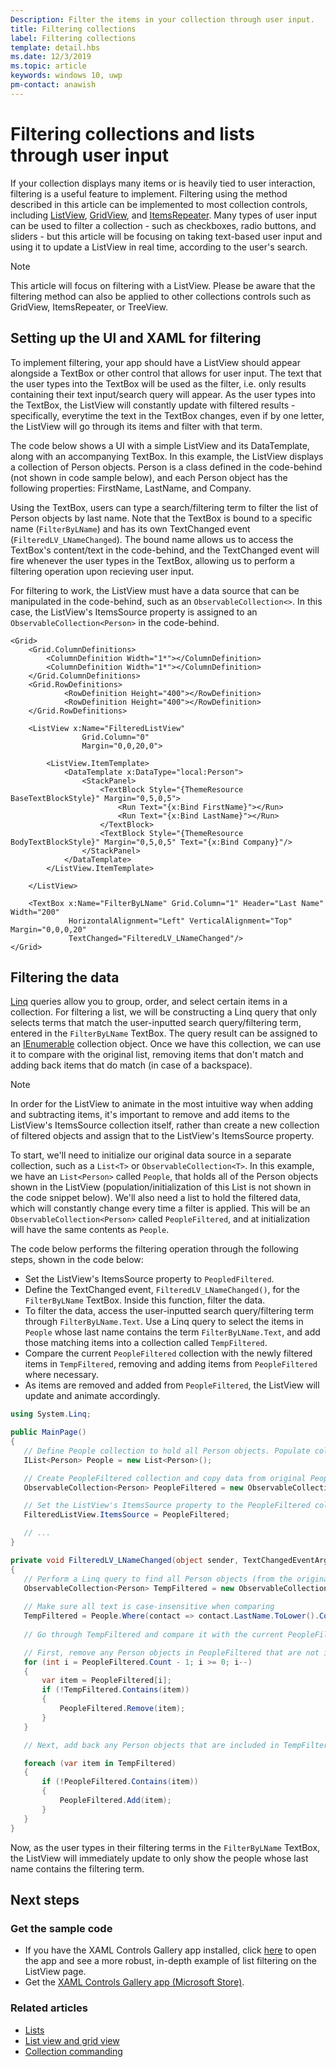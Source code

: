 ```yaml
---
Description: Filter the items in your collection through user input.
title: Filtering collections
label: Filtering collections
template: detail.hbs
ms.date: 12/3/2019
ms.topic: article
keywords: windows 10, uwp
pm-contact: anawish
---
```


# Filtering collections and lists through user input
If your collection displays many items or is heavily tied to user interaction, filtering is a useful feature to implement. Filtering using the method described in this article can be implemented to most collection controls, including [ListView](https://docs.microsoft.com/uwp/api/Windows.UI.Xaml.Controls.ListView), [GridView](https://docs.microsoft.com/uwp/api/windows.ui.xaml.controls.gridview), and [ItemsRepeater](https://docs.microsoft.com/uwp/api/microsoft.ui.xaml.controls.itemsrepeater?view=winui-2.2). Many types of user input can be used to filter a collection - such as checkboxes, radio buttons, and sliders - but this article will be focusing on taking text-based user input and using it to update a ListView in real time, according to the user's search. 

> [!NOTE]
> This article will focus on filtering with a ListView. Please be aware that the filtering method can also be applied to other collections controls such as GridView, ItemsRepeater, or TreeView.

## Setting up the UI and XAML for filtering
To implement filtering, your app should have a ListView should appear alongside a TextBox or other control that allows for user input. The text that the user types into the TextBox will be used as the filter, i.e. only results containing their text input/search query will appear. As the user types into the TextBox, the ListView will constantly update with filtered results - specifically, everytime the text in the TextBox changes, even if by one letter, the ListView will go through its items and filter with that term.

The code below shows a UI with a simple ListView and its DataTemplate, along with an accompanying TextBox. In this example, the ListView displays a collection of Person objects. Person is a class defined in the code-behind (not shown in code sample below), and each Person object has the following properties: FirstName, LastName, and Company.

Using the TextBox, users can type a search/filtering term to filter the list of Person objects by last name. Note that the TextBox is bound to a specific name (`FilterByLName`) and has its own TextChanged event (`FilteredLV_LNameChanged`). The bound name allows us to access the TextBox's content/text in the code-behind, and the TextChanged event will fire whenever the user types in the TextBox, allowing us to perform a filtering operation upon recieving user input. 

For filtering to work, the ListView must have a data source that can be manipulated in the code-behind, such as an `ObservableCollection<>`. In this case, the ListView's ItemsSource property is assigned to an `ObservableCollection<Person>` in the code-behind. 

```xaml
<Grid>
    <Grid.ColumnDefinitions>
        <ColumnDefinition Width="1*"></ColumnDefinition>
        <ColumnDefinition Width="1*"></ColumnDefinition>
    </Grid.ColumnDefinitions>
    <Grid.RowDefinitions>
            <RowDefinition Height="400"></RowDefinition>
            <RowDefinition Height="400"></RowDefinition>
    </Grid.RowDefinitions>

    <ListView x:Name="FilteredListView"
                Grid.Column="0"
                Margin="0,0,20,0">

        <ListView.ItemTemplate>
            <DataTemplate x:DataType="local:Person">
                <StackPanel>
                    <TextBlock Style="{ThemeResource BaseTextBlockStyle}" Margin="0,5,0,5">
                        <Run Text="{x:Bind FirstName}"></Run>
                        <Run Text="{x:Bind LastName}"></Run>
                    </TextBlock>
                    <TextBlock Style="{ThemeResource BodyTextBlockStyle}" Margin="0,5,0,5" Text="{x:Bind Company}"/>
                </StackPanel>
            </DataTemplate>
        </ListView.ItemTemplate>

    </ListView>

    <TextBox x:Name="FilterByLName" Grid.Column="1" Header="Last Name" Width="200"
             HorizontalAlignment="Left" VerticalAlignment="Top" Margin="0,0,0,20"
             TextChanged="FilteredLV_LNameChanged"/>
</Grid>
```
## Filtering the data
[Linq](https://docs.microsoft.com/dotnet/csharp/programming-guide/concepts/linq/introduction-to-linq-queries) queries allow you to group, order, and select certain items in a collection. For filtering a list, we will be constructing a Linq query that only selects terms that match the user-inputted search query/filtering term, entered in the `FilterByLName` TextBox. The query result can be assigned to an [IEnumerable<T>](https://docs.microsoft.com/dotnet/api/system.collections.generic.ienumerable-1) collection object. Once we have this collection, we can use it to compare with the original list, removing items that don't match and adding back items that do match (in case of a backspace).

> [!NOTE]
> In order for the ListView to animate in the most intuitive way when adding and subtracting items, it's important to remove and add items to the ListView's ItemsSource collection itself, rather than create a new collection of filtered objects and assign that to the ListView's ItemsSource property.

To start, we'll need to initialize our original data source in a separate collection, such as a `List<T>` or `ObservableCollection<T>`. In this example, we have an `List<Person>` called `People`, that holds all of the Person objects shown in the ListView (population/initialization of this List is not shown in the code snippet below). We'll also need a list to hold the filtered data, which will constantly change every time a filter is applied. This will be an `ObservableCollection<Person>` called `PeopleFiltered`, and at initialization will have the same contents as `People`.
 
The code below performs the filtering operation through the following steps, shown in the code below:
 - Set the ListView's ItemsSource property to `PeopledFiltered`. 
 - Define the TextChanged event, `FilteredLV_LNameChanged()`, for the `FilterByLName` TextBox. Inside this function, filter the data.
 - To filter the data, access the user-inputted search query/filtering term through `FilterByLName.Text`. Use a Linq query to select the items in `People` whose last name contains the term `FilterByLName.Text`, and add those matching items into a collection called `TempFiltered`.
 - Compare the current `PeopleFiltered` collection with the newly filtered items in `TempFiltered`, removing and adding items from `PeopleFiltered` where necessary.
 - As items are removed and added from `PeopleFiltered`, the ListView will update and animate accordingly.

 ```csharp
using System.Linq;

public MainPage()
{
    // Define People collection to hold all Person objects. Populate collection - i.e. add Person objects (not shown)
    IList<Person> People = new List<Person>();

    // Create PeopleFiltered collection and copy data from original People collection
    ObservableCollection<Person> PeopleFiltered = new ObservableCollection<Person>(People);

    // Set the ListView's ItemsSource property to the PeopleFiltered collection
    FilteredListView.ItemsSource = PeopleFiltered;

    // ... 
}

private void FilteredLV_LNameChanged(object sender, TextChangedEventArgs e)
{
    // Perform a Linq query to find all Person objects (from the original People collection) that fit the criteria of the filter, save them in a new collection object called TempFiltered.
    ObservableCollection<Person> TempFiltered = new ObservableCollection<Person>();
    
    // Make sure all text is case-insensitive when comparing
    TempFiltered = People.Where(contact => contact.LastName.ToLower().Contains(FilterByLName.Text.ToLower()));
    
    // Go through TempFiltered and compare it with the current PeopleFiltered collection, adding and subtracting items as necessary:

    // First, remove any Person objects in PeopleFiltered that are not in TempFiltered
    for (int i = PeopleFiltered.Count - 1; i >= 0; i--)
    {
        var item = PeopleFiltered[i];
        if (!TempFiltered.Contains(item))
        {
            PeopleFiltered.Remove(item);
        }
    }

    // Next, add back any Person objects that are included in TempFiltered and may not currently be in PeopleFiltered (in case of a backspace)

    foreach (var item in TempFiltered)
    {
        if (!PeopleFiltered.Contains(item))
        {
            PeopleFiltered.Add(item);
        }
    }
}
 ```

Now, as the user types in their filtering terms in the `FilterByLName` TextBox, the ListView will immediately update to only show the people whose last name contains the filtering term.

## Next steps

### Get the sample code
- If you have the XAML Controls Gallery</strong> app installed, click [here](xamlcontrolsgallery:/item/ListView) to open the app and see a more robust, in-depth example of list filtering on the ListView page.
- Get the [XAML Controls Gallery app (Microsoft Store)](https://www.microsoft.com/store/productId/9MSVH128X2ZT).

### Related articles
- [Lists](lists.md)
- [List view and grid view](listview-and-gridview.md)
- [Collection commanding](collection-commanding.md)